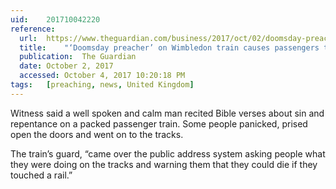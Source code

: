 ```yaml
---
uid:	201710042220
reference:
  url:	https://www.theguardian.com/business/2017/oct/02/doomsday-preacher-wimbledon-train-station-passengers-flee
  title:	"‘Doomsday preacher’ on Wimbledon train causes passengers to flee"
  publication:	The Guardian
  date:	October 2, 2017
  accessed:	October 4, 2017 10:20:18 PM
tags:	[preaching, news, United Kingdom]
---
```


Witness said a well spoken and calm man recited Bible verses about sin and repentance on a packed passenger train. Some people panicked, prised open the doors and went on to the tracks.

The train’s guard, “came over the public address system asking people what they were doing on the tracks and warning them that they could die if they touched a rail.”
